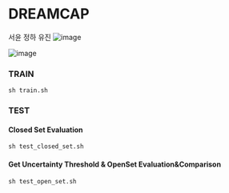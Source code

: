 # DREAMCAP

서윤 정하 유진
![image](https://user-images.githubusercontent.com/67910856/199668641-aa901287-ee98-4b8b-8802-c5a4a14f5d92.png)


![image](https://64.media.tumblr.com/457033dea224a8bc64f16d545c12fc01/26e2b036d3833ede-d9/s540x810/e4e650ae718d152cac4480209c9df0dacaefeb1e.gif)

### TRAIN

```shell
sh train.sh
```

### TEST

#### Closed Set Evaluation

```shell
sh test_closed_set.sh
```

#### Get Uncertainty Threshold & OpenSet Evaluation&Comparison

```shell
sh test_open_set.sh
```
